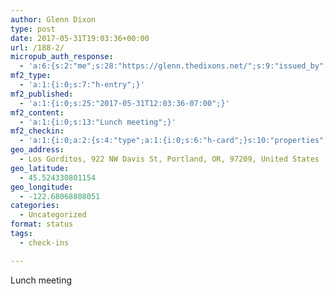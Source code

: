```yaml
---
author: Glenn Dixon
type: post
date: 2017-05-31T19:03:36+00:00
url: /188-2/
micropub_auth_response:
  - 'a:6:{s:2:"me";s:28:"https://glenn.thedixons.net/";s:9:"issued_by";s:34:"https://tokens.indieauth.com/token";s:9:"client_id";s:23:"https://micropub.rocks/";s:9:"issued_at";i:1532555787;s:5:"scope";s:29:"create update delete undelete";s:5:"nonce";i:944871241;}'
mf2_type:
  - 'a:1:{i:0;s:7:"h-entry";}'
mf2_published:
  - 'a:1:{i:0;s:25:"2017-05-31T12:03:36-07:00";}'
mf2_content:
  - 'a:1:{i:0;s:13:"Lunch meeting";}'
mf2_checkin:
  - 'a:1:{i:0;a:2:{s:4:"type";a:1:{i:0;s:6:"h-card";}s:10:"properties";a:9:{s:4:"name";a:1:{i:0;s:12:"Los Gorditos";}s:3:"url";a:1:{i:0;s:49:"https://foursquare.com/v/502c4bbde4b06e61e06d1ebf";}s:8:"latitude";a:1:{i:0;d:45.52433080115400088061505812220275402069091796875;}s:9:"longitude";a:1:{i:0;d:-122.6806880805099950748626724816858768463134765625;}s:14:"street-address";a:1:{i:0;s:15:"922 NW Davis St";}s:8:"locality";a:1:{i:0;s:8:"Portland";}s:6:"region";a:1:{i:0;s:2:"OR";}s:12:"country-name";a:1:{i:0;s:13:"United States";}s:11:"postal-code";a:1:{i:0;s:5:"97209";}}}}'
geo_address:
  - Los Gorditos, 922 NW Davis St, Portland, OR, 97209, United States
geo_latitude:
  - 45.524330801154
geo_longitude:
  - -122.68068808051
categories:
  - Uncategorized
format: status
tags:
  - check-ins

---
```

Lunch meeting